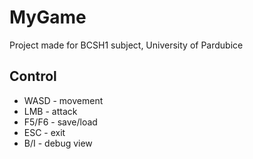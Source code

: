 # MyGame
Project made for BCSH1 subject, University of Pardubice

## Control
 * WASD - movement
 * LMB - attack
 * F5/F6 - save/load
 * ESC - exit
 * B/I - debug view
